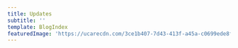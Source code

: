 ```yaml
---
title: Updates
subtitle: ''
template: BlogIndex
featuredImage: 'https://ucarecdn.com/3ce1b407-7d43-413f-a45a-c0699ede8f8b/'
---
```

